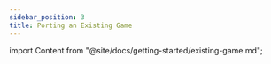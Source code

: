 ```yaml
---
sidebar_position: 3
title: Porting an Existing Game
---
```


import Content from "@site/docs/getting-started/existing-game.md";

<Content />
